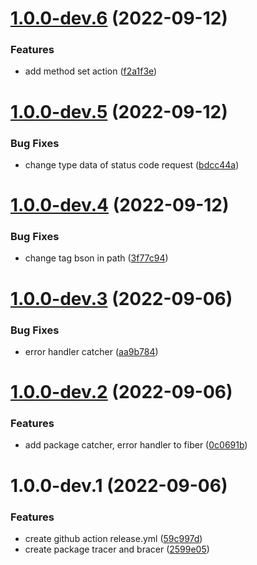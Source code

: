 # [1.0.0-dev.6](https://github.com/jaak-ai/jaak-japi/compare/v1.0.0-dev.5...v1.0.0-dev.6) (2022-09-12)


### Features

* add method set action ([f2a1f3e](https://github.com/jaak-ai/jaak-japi/commit/f2a1f3ec7435c3a504649ec31415c74a0ac95717))

# [1.0.0-dev.5](https://github.com/jaak-ai/jaak-japi/compare/v1.0.0-dev.4...v1.0.0-dev.5) (2022-09-12)


### Bug Fixes

* change type data of status code request ([bdcc44a](https://github.com/jaak-ai/jaak-japi/commit/bdcc44ab25a0356b0dadaf60680db8bccedaad7e))

# [1.0.0-dev.4](https://github.com/jaak-ai/jaak-japi/compare/v1.0.0-dev.3...v1.0.0-dev.4) (2022-09-12)


### Bug Fixes

* change tag bson in path ([3f77c94](https://github.com/jaak-ai/jaak-japi/commit/3f77c947aa324b6f82733412a013fb81aac27fca))

# [1.0.0-dev.3](https://github.com/jaak-ai/jaak-japi/compare/v1.0.0-dev.2...v1.0.0-dev.3) (2022-09-06)


### Bug Fixes

* error handler catcher ([aa9b784](https://github.com/jaak-ai/jaak-japi/commit/aa9b7848b67e75660ae0d18b9872262894a28526))

# [1.0.0-dev.2](https://github.com/jaak-ai/jaak-japi/compare/v1.0.0-dev.1...v1.0.0-dev.2) (2022-09-06)


### Features

* add package catcher, error handler to fiber ([0c0691b](https://github.com/jaak-ai/jaak-japi/commit/0c0691bc7b2e47c89fea27d6596752bd3a508e4d))

# 1.0.0-dev.1 (2022-09-06)


### Features

* create github action release.yml ([59c997d](https://github.com/jaak-ai/jaak-japi/commit/59c997d78aeadc425b85fa8dfcafe5d7fb06fbef))
* create package tracer and bracer ([2599e05](https://github.com/jaak-ai/jaak-japi/commit/2599e0538306e23975866627c34f6e17fefe827a))
